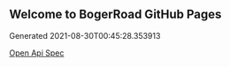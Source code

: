 ## Welcome to BogerRoad GitHub Pages

Generated 2021-08-30T00:45:28.353913

[Open Api Spec](./openapi.yaml)
